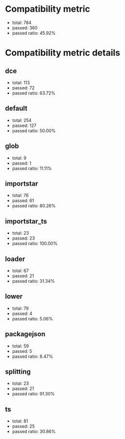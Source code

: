 # Compatibility metric
- total: 784
- passed: 360
- passed ratio: 45.92%
# Compatibility metric details
## dce
- total: 113
- passed: 72
- passed ratio: 63.72%
## default
- total: 254
- passed: 127
- passed ratio: 50.00%
## glob
- total: 9
- passed: 1
- passed ratio: 11.11%
## importstar
- total: 76
- passed: 61
- passed ratio: 80.26%
## importstar_ts
- total: 23
- passed: 23
- passed ratio: 100.00%
## loader
- total: 67
- passed: 21
- passed ratio: 31.34%
## lower
- total: 79
- passed: 4
- passed ratio: 5.06%
## packagejson
- total: 59
- passed: 5
- passed ratio: 8.47%
## splitting
- total: 23
- passed: 21
- passed ratio: 91.30%
## ts
- total: 81
- passed: 25
- passed ratio: 30.86%

